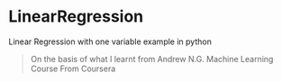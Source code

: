 # LinearRegression
Linear Regression with one variable example in python 
  > On the basis of what I learnt from Andrew N.G. Machine Learning Course From Coursera
